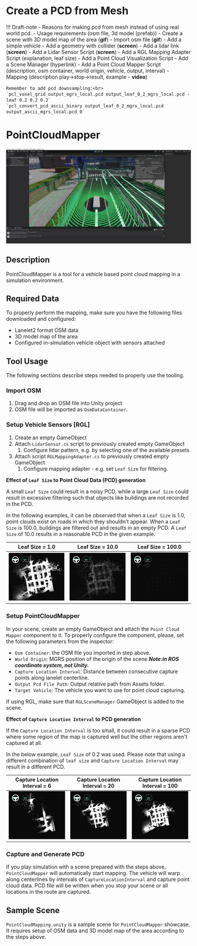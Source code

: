 # Create a PCD from Mesh

!!! Draft-note
    - Reasons for making pcd from mesh instead of using real world pcd.
    - Usage requirements (osm file, 3d model (prefab))
    - Create a scene with 3D model map of the area (**gif**)
    - Import osm file (**gif**)
    - Add a simple vehicle
        - Add a geometry with collider (**screen**)
        - Add a lidar link (**screen**)
        - Add a Lidar Sensor Script (**screen**)
        - Add a RGL Mapping Adapter Script (explanation, leaf size)
        - Add a Point Cloud Visualization Script
    - Add a Scene Manager (hyperlink)
    - Add a Point Cloud Mapper Script (description, osm container, world origin, vehicle, output, interval)
    - Mapping (description play->stop->result, example - **video**)

    Remember to add pcd downsampling:<br>
    `pcl_voxel_grid output_mgrs_local.pcd output_leaf_0_2_mgrs_local.pcd -leaf 0.2 0.2 0.2`
    `pcl_convert_pcd_ascii_binary output_leaf_0_2_mgrs_local.pcd output_ascii_mgrs_local.pcd 0`


# PointCloudMapper

<img src=image_0.png width=700px>

## Description

PointCloudMapper is a tool for a vehicle based point cloud mapping in a simulation environment.

## Required Data

To properly perform the mapping, make sure you have the following files downloaded and configured:

- Lanelet2 format OSM data
- 3D model map of the area
- Configured in-simulation vehicle object with sensors attached

## Tool Usage

The following sections describe steps needed to properly use the tooling.

### Import OSM
1. Drag and drop an OSM file into Unity project
2. OSM file will be imported as `OsmDataContainer`.

### Setup Vehicle Sensors [RGL]

1. Create an empty GameObject
2. Attach `LidarSensor.cs` script to previously created empty GameObject
    1. Configure lidar pattern, e.g. by selecting one of the available presets
4. Attach script `RGLMappingAdapter.cs` to previously created empty GameObject
    1. Configure mapping adapter - e.g. set `Leaf Size` for filtering.

**Effect of `Leaf Size` to Point Cloud Data (PCD) generation**

A small `Leaf Size` could result in a noisy PCD, while a large `Leaf Size` could result in excessive filtering such that objects like buildings are not recorded in the PCD.

In the following examples, it can be observed that when a `Leaf Size` is 1.0, point clouds exist on roads in which they shouldn't appear.
When a `Leaf Size` is 100.0, buildings are filtered out and results in an empty PCD.
A `Leaf Size` of 10.0 results in a reasonable PCD in the given example.


| Leaf Size = 1.0                   | Leaf Size = 10.0                  | Leaf Size = 100.0                 |
| --------------------------------- | --------------------------------- | --------------------------------- |
| <img src=image_1.png width=250px> | <img src=image_2.png width=250px> | <img src=image_3.png width=250px> |


### Setup PointCloudMapper

In your scene, create an empty GameObject and attach the `Point Cloud Mapper` component to it. To properly configure the component, please, set the following parameters from the inspector:

- `Osm Container`: the OSM file you imported in step above.
- `World Origin`: MGRS position of the origin of the scene ***Note:in ROS coordinate system, not Unity.***
- `Capture Location Interval`: Distance between consecutive capture points along lanelet centerline.
- `Output Pcd File Path`: Output relative path from Assets folder.
- `Target Vehicle`: The vehicle you want to use for point cloud capturing.

If using RGL, make sure that `RGLSceneManager` GameObject is added to the scene.

**Effect of `Capture Location Interval` to PCD generation**

If the `Capture Location Interval` is too small, it could result in a sparse PCD where some region of the map is captured well but the other regions aren't captured at all.

In the below example, `Leaf Size` of 0.2 was used. Please note that using a different combination of `leaf size` and `Capture Location Interval` may result in a different PCD.


| Capture Location Interval = 6     | Capture Location Interval = 20    | Capture Location Interval = 100   |
| --------------------------------- | --------------------------------- | --------------------------------- |
| <img src=image_4.png width=250px> | <img src=image_5.png width=250px> | <img src=image_6.png width=250px> |

### Capture and Generate PCD

If you play simulation with a scene prepared with the steps above, `PointCloudMapper` will automatically start mapping.
The vehicle will warp along centerlines by intervals of `CaptureLocationInterval` and capture point cloud data.
PCD file will be written when you stop your scene or all locations in the route are captured.

## Sample Scene
`PointCloudMapping.unity` is a sample scene for `PointCloudMapper` showcase. It requires setup of OSM data and 3D model map of the area according to the steps above.

